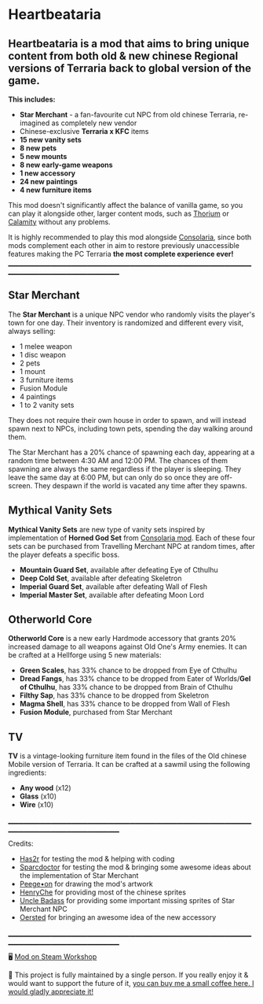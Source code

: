 # Heartbeataria

## **Heartbeataria** is a mod that aims to bring unique content from both old & new chinese Regional versions of Terraria back to global version of the game.

**This includes:**
- **Star Merchant** - a fan-favourite cut NPC from old chinese Terraria, re-imagined as completely new vendor
- Chinese-exclusive **Terraria x KFC** items
- **15 new vanity sets**
- **8 new pets**
- **5 new mounts**
- **8 new early-game weapons**
- **1 new accessory**
- **24 new paintings**
- **4 new furniture items**

This mod doesn't significantly affect the balance of vanilla game, so you can play it alongside other, larger content mods, such as [Thorium](https://steamcommunity.com/sharedfiles/filedetails/?id=2909886416) or [Calamity](https://steamcommunity.com/sharedfiles/filedetails/?id=2824688072) without any problems.

It is highly recommended to play this mod alongside [Consolaria](https://steamcommunity.com/sharedfiles/filedetails/?id=2864843929), since both mods complement each other in aim to restore previously unaccessible features making the PC Terraria **the most complete experience ever!**
▁▁▁▁▁▁▁▁▁▁▁▁▁▁▁▁▁▁▁▁▁▁▁▁▁▁▁▁▁▁▁▁▁▁▁▁▁▁▁▁▁▁▁▁▁▁▁▁▁▁▁▁▁▁▁▁▁▁▁▁▁▁▁▁▁▁▁

## Star Merchant
The **Star Merchant** is a unique NPC vendor who randomly visits the player's town for one day. Their inventory is randomized and different every visit, always selling:
- 1 melee weapon
- 1 disc weapon
- 2 pets
- 1 mount
- 3 furniture items
- Fusion Module
- 4 paintings 
- 1 to 2 vanity sets

They does not require their own house in order to spawn, and will instead spawn next to NPCs, including town pets, spending the day walking around them.

The Star Merchant has a 20% chance of spawning each day, appearing at a random time between 4:30 AM and 12:00 PM. The chances of them spawning are always the same regardless if the player is sleeping. They leave the same day at 6:00 PM, but can only do so once they are off-screen. They despawn if the world is vacated any time after they spawns.

## Mythical Vanity Sets 
**Mythical Vanity Sets** are new type of vanity sets inspired by implementation of **Horned God Set** from [Consolaria mod](https://steamcommunity.com/sharedfiles/filedetails/?id=2864843929). Each of these four sets can be purchased from Travelling Merchant NPC at random times, after the player defeats a specific boss.
- **Mountain Guard Set**, available after defeating Eye of Cthulhu
- **Deep Cold Set**, available after defeating Skeletron
- **Imperial Guard Set**, available after defeating Wall of Flesh
- **Imperial Master Set**, available after defeating Moon Lord

## Otherworld Core
**Otherworld Core** is a new early Hardmode accessory that grants 20% increased damage to all weapons against Old One's Army enemies. It can be crafted at a Hellforge using 5 new materials:
- **Green Scales**, has 33% chance to be dropped from Eye of Cthulhu
- **Dread Fangs**, has 33% chance to be dropped from Eater of Worlds/**Gel of Cthulhu**, has 33% chance to be dropped from Brain of Cthulhu
- **Filthy Sap**, has 33% chance to be dropped from Skeletron
- **Magma Shell**, has 33% chance to be dropped from Wall of Flesh
- **Fusion Module**, purchased from Star Merchant

## TV
**TV** is a vintage-looking furniture item found in the files of the Old chinese Mobile version of Terraria. It can be crafted at a sawmil using the following ingredients:
- **Any wood** (x12)
- **Glass** (x10)
- **Wire** (x10)

▁▁▁▁▁▁▁▁▁▁▁▁▁▁▁▁▁▁▁▁▁▁▁▁▁▁▁▁▁▁▁▁▁▁▁▁▁▁▁▁▁▁▁▁▁▁▁▁▁▁▁▁▁▁▁▁▁▁▁▁▁▁▁▁▁▁▁

Credits:
- [Has2r](https://steamcommunity.com/id/has2r_) for testing the mod & helping with coding
- [Sparcdoctor](https://steamcommunity.com/id/Sparcdoctor/) for testing the mod & bringing some awesome ideas about the implementation of Star Merchant
- [Peege•on](https://steamcommunity.com/id/m_pigeon) for drawing the mod's artwork
- [HenryChe](https://steamcommunity.com/profiles/76561199058845384) for providing most of the chinese sprites
- [Uncle Badass](https://steamcommunity.com/id/unclebadass/) for providing some important missing sprites of Star Merchant NPC
- [Oersted](https://steamcommunity.com/id/DSVaniaRomhacker/) for bringing an awesome idea of the new accessory

▁▁▁▁▁▁▁▁▁▁▁▁▁▁▁▁▁▁▁▁▁▁▁▁▁▁▁▁▁▁▁▁▁▁▁▁▁▁▁▁▁▁▁▁▁▁▁▁▁▁▁▁▁▁▁▁▁▁▁▁▁▁▁▁▁▁▁

🖥 [Mod on Steam Workshop](https://steamcommunity.com/sharedfiles/filedetails/?id=2958674071)

🧧 This project is fully maintained by a single person. If you really enjoy it & would want to support the future of it, [you can buy me a small coffee here. I would gladly appreciate it!](https://ko-fi.com/kondiu)